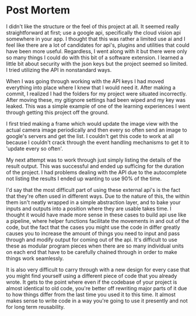 # Post Mortem

I didn't like the structure or the feel of this project at all. It seemed really straightforward at first; use a google api, specifically the cloud vision api somewhere in your app. I thought that this was rather a limited use ai and I feel like there are a lot of candidates for api's, plugins and utilities that could have been more useful. Regardless, I went along with it but there were only so many things I could do with this bit of a software extension. I learned a little bit about security with the json keys but the project seemed so limited. I tried utilizing the API in nonstandard ways.

When I was going through working with the API keys I had moved everything into place where I knew that I would need it. After making a commit, I realized I had the folders for my project were situated incorrectly. After moving these, my gitignore settings had been wiped and my key was leaked. This was a simple example of one of the learning experiences I went through getting this project off the ground.

I first tried making a frame which would update the image view with the actual camera image periodically and then every so often send an image to google's servers and get the list. I couldn't get this code to work at all because I couldn't crack through the event handling mechanisms to get it to 'update every so often'.

My next attempt was to work through just simply listing the details of the result output. This was successful and ended up sufficing for the duration of the project. I had problems dealing with the API due to the autocomplete not listing the results I ended up wanting to use 90% of the time.

I'd say that the most difficult part of using these external api's is the fact that they're often used in different ways. Due to the nature of this, the within them isn't neatly wrapped in a simple abstraction layer, and to bake your inputs and outputs into a position where they are usable takes time. I thought it would have made more sense in these cases to build api use like a pipeline, where helper functions facilitate the movements in and out of the code, but the fact that the cases you might use the code in differ greatly causes you to increase the amount of things you need to input and pass through and modify output for coming out of the api. It's difficult to use these as modular program pieces when there are so many individual units on each end that have to be carefully chained through in order to make things work seamlessly.

It is also very difficult to carry through with a new design for every case that you might find yourself using a different piece of code that you already wrote. It gets to the point where even if the codebase of your project is almost identical to old code, you're better off rewriting major parts of it due to how things differ from the last time you used it to this time. It almost makes sense to write code in a way you're going to use it presently and not for long term reusability.